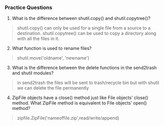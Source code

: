 ### Practice Questions
1. What is the difference between shutil.copy() and shutil.copytree()?
>shutil.copy() can only be used for a single file from a source to a destination. shutil.copytree() can be used to copy a directory along with all the files in it.

2. What function is used to rename files?
>shutil.move('oldname', 'newname')

3. What is the difference between the delete functions in the send2trash and shutil modules?
>in send2trash the files will be sent to trash/recycle bin but with shutil we can delete the file permanently

4. ZipFile objects have a close() method just like File objects’ close() method. What ZipFile method is equivalent to File objects’ open() method?
>zipfile.ZipFile('nameoffile.zip',read/write/append)

